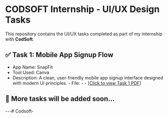 # CODSOFT Internship - UI/UX Design Tasks

This repository contains the UI/UX tasks completed as part of my internship with **CodSoft**.

## ✅ Task 1: Mobile App Signup Flow
- App Name: SnapFit
- Tool Used: Canva
- Description: A clean, user-friendly mobile app signup interface designed with modern UI principles.                         - File: - - [[Click to view Task 1 PDF](Task1_SignUp_UI_Snapfit.pdf)]
## 📌 More tasks will be added soon...


---# Codsoft-
